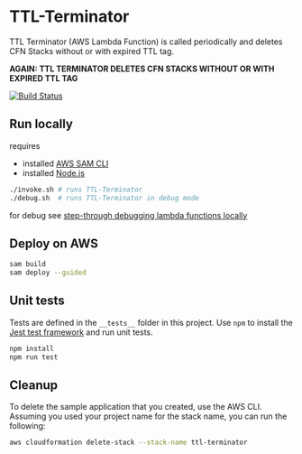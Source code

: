 # TTL-Terminator

TTL Terminator (AWS Lambda Function) is called periodically and deletes CFN Stacks without or with expired TTL tag.  

**AGAIN: TTL TERMINATOR DELETES CFN STACKS WITHOUT OR WITH EXPIRED TTL TAG**

[![Build Status](https://travis-ci.org/LAtanassov/ttl-terminator.svg?branch=master)](https://travis-ci.org/LAtanassov/ttl-terminator)

## Run locally

requires
* installed [AWS SAM CLI](https://docs.aws.amazon.com/serverless-application-model/latest/developerguide/serverless-sam-cli-install.html)
* installed [Node.js](https://nodejs.org/en/)

```bash
./invoke.sh # runs TTL-Terminator
./debug.sh  # runs TTL-Terminator in debug mode
```

for debug see [step-through debugging lambda functions locally](https://docs.aws.amazon.com/serverless-application-model/latest/developerguide/serverless-sam-cli-using-debugging.html)


## Deploy on AWS

```bash
sam build
sam deploy --guided
```

## Unit tests

Tests are defined in the `__tests__` folder in this project. Use `npm` to install the [Jest test framework](https://jestjs.io/) and run unit tests.

```bash
npm install
npm run test
```

## Cleanup

To delete the sample application that you created, use the AWS CLI. Assuming you used your project name for the stack name, you can run the following:

```bash
aws cloudformation delete-stack --stack-name ttl-terminator
```

